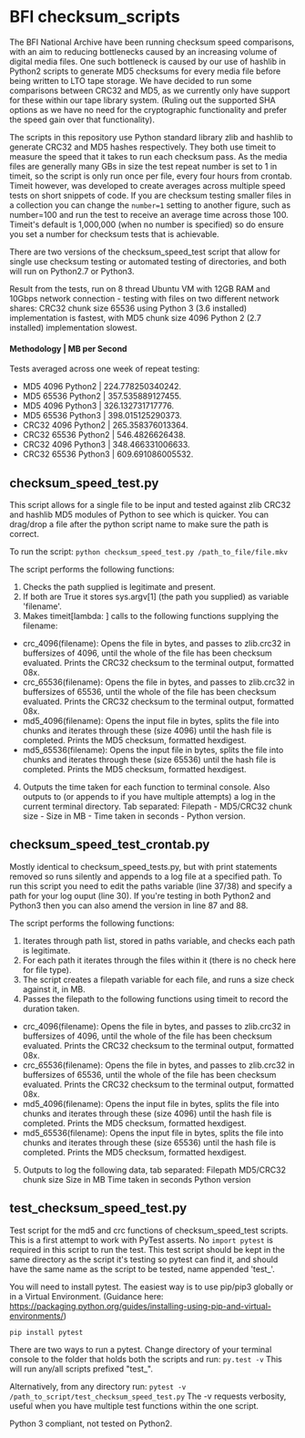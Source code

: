# BFI checksum_scripts

The BFI National Archive have been running checksum speed comparisons, with an aim to reducing bottlenecks caused by an increasing volume of digital media files. One such bottleneck is caused by our use of hashlib in Python2 scripts to generate MD5 checksums for every media file before being written to LTO tape storage. We have decided to run some comparisons between CRC32 and MD5, as we currently only have support for these within our tape library system. (Ruling out the supported SHA options as we have no need for the cryptographic functionality and prefer the speed gain over that functionality).

The scripts in this repository use Python standard library zlib and hashlib to generate CRC32 and MD5 hashes respectively. They both use timeit to measure the speed that it takes to run each checksum pass. As the media files are generally many GBs in size the test repeat number is set to 1 in timeit, so the script is only run once per file, every four hours from crontab. Timeit however, was developed to create averages across multiple speed tests on short snippets of code. If you are checksum testing smaller files in a collection you can change the `number=1` setting to another figure, such as number=100 and run the test to receive an average time across those 100. Timeit's default is 1,000,000 (when no number is specified) so do ensure you set a number for checksum tests that is achievable.

There are two versions of the checksum_speed_test script that allow for single use checksum testing or automated testing of directories, and both will run on Python2.7 or Python3.

Result from the tests, run on 8 thread Ubuntu VM with 12GB RAM and 10Gbps network connection - testing with files on two different network shares: CRC32 chunk size 65536 using Python 3 (3.6 installed) implementation is fastest, with MD5 chunk size 4096 Python 2 (2.7 installed) implementation slowest.

#### Methodology | MB per Second

Tests averaged across one week of repeat testing:
 - MD5 4096 Python2 | 224.778250340242.
 - MD5 65536 Python2 | 357.535889127455.
 - MD5 4096 Python3 | 326.132731717776.
 - MD5 65536 Python3 | 398.015125290373.
 - CRC32 4096 Python2 | 265.358376013364.
 - CRC32 65536 Python2 | 546.4826626438.
 - CRC32 4096 Python3 | 348.466331006633.
 - CRC32 65536 Python3 | 609.691086005532.


## checksum_speed_test.py

This script allows for a single file to be input and tested against zlib CRC32 and hashlib MD5 modules of Python to see which is quicker. You can drag/drop a file after the python script name to make sure the path is correct.

To run the script:
`python checksum_speed_test.py /path_to_file/file.mkv`

The script performs the following functions:
1. Checks the path supplied is legitimate and present.
2. If both are True it stores sys.argv[1] (the path you supplied) as variable 'filename'.
3. Makes timeit[lambda: ] calls to the following functions supplying the filename:
  - crc_4096(filename): Opens the file in bytes, and passes to zlib.crc32 in buffersizes of 4096, until the whole of the file
    has been checksum evaluated. Prints the CRC32 checksum to the terminal output, formatted 08x.
  - crc_65536(filename): Opens the file in bytes, and passes to zlib.crc32 in buffersizes of 65536, until the whole of the file
    has been checksum evaluated. Prints the CRC32 checksum to the terminal output, formatted 08x.
  - md5_4096(filename): Opens the input file in bytes, splits the file into chunks and iterates through these (size 4096)
    until the hash file is completed. Prints the MD5 checksum, formatted hexdigest.
  - md5_65536(filename): Opens the input file in bytes, splits the file into chunks and iterates through these (size 65536)
    until the hash file is completed. Prints the MD5 checksum, formatted hexdigest.
4. Outputs the time taken for each function to terminal console. Also outputs to (or appends to if you have multiple attempts) a log
   in the current terminal directory. Tab separated: Filepath - MD5/CRC32 chunk size - Size in MB - Time taken in seconds - Python version.


## checksum_speed_test_crontab.py

Mostly identical to checksum_speed_tests.py, but with print statements removed so runs silently and appends to a log file at a specified path. To run this script you need to edit the paths variable (line 37/38) and specify a path for your log ouput (line 30). If you're testing in both Python2 and Python3 then you can also amend the version in line 87 and 88.

The script performs the following functions:
1. Iterates through path list, stored in paths variable, and checks each path is legitimate.
2. For each path it iterates through the files within it (there is no check here for file type).
3. The script creates a filepath variable for each file, and runs a size check against it, in MB.
4. Passes the filepath to the following functions using timeit to record the duration taken.
  - crc_4096(filename): Opens the file in bytes, and passes to zlib.crc32 in buffersizes of 4096, until the whole of the file
    has been checksum evaluated. Prints the CRC32 checksum to the terminal output, formatted 08x.
  - crc_65536(filename): Opens the file in bytes, and passes to zlib.crc32 in buffersizes of 65536, until the whole of the file
    has been checksum evaluated. Prints the CRC32 checksum to the terminal output, formatted 08x.
  - md5_4096(filename): Opens the input file in bytes, splits the file into chunks and iterates through these (size 4096)
    until the hash file is completed. Prints the MD5 checksum, formatted hexdigest.
  - md5_65536(filename): Opens the input file in bytes, splits the file into chunks and iterates through these (size 65536)
    until the hash file is completed. Prints the MD5 checksum, formatted hexdigest.
5. Outputs to log the following data, tab separated:
   Filepath     MD5/CRC32 chunk size      Size in MB      Time taken in seconds       Python version


## test_checksum_speed_test.py

Test script for the md5 and crc functions of checksum_speed_test scripts. This is a first attempt to work with PyTest asserts. No `import pytest` is required in this script to run the test. This test script should be kept in the same directory as the script it's testing so pytest can find it, and should have the same name as the script to be tested, name appended 'test_'.

You will need to install pytest. The easiest way is to use pip/pip3 globally or in a Virtual Environment.
(Guidance here: https://packaging.python.org/guides/installing-using-pip-and-virtual-environments/)

`pip install pytest`

There are two ways to run a pytest. Change directory of your terminal console to the folder that holds both the scripts and run:
`py.test -v`
This will run any/all scripts prefixed "test_".

Alternatively, from any directory run:
`pytest -v /path_to_script/test_checksum_speed_test.py`
The -v requests verbosity, useful when you have multiple test functions within the one script.

Python 3 compliant, not tested on Python2.
